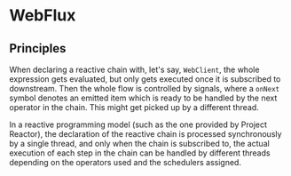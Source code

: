 # WebFlux

## Principles

When declaring a reactive chain with, let's say, `WebClient`, the whole expression gets evaluated, but only gets executed once it is subscribed to downstream. Then the whole flow is controlled by signals, where a `onNext` symbol denotes an emitted item which is ready to be handled by the next operator in the chain. This might get picked up by a different thread.

In a reactive programming model (such as the one provided by Project Reactor), the declaration of the reactive chain is processed synchronously by a single thread, and only when the chain is subscribed to, the actual execution of each step in the chain can be handled by different threads depending on the operators used and the schedulers assigned.